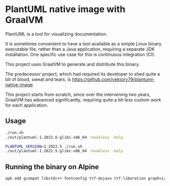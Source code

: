 # PlantUML native image with GraalVM

PlantUML is a tool for visualizing documentation.

It is sometimes convenient to have a tool available as a simple Linux binary
executable file, rather than a Java application, requiring a separate JDK 
installation. One specific use case for this is continuous integration (CI).

This project uses GraalVM to generate and distribute this binary.

The predecessor project, which had required its developer to shed quite a bit of
blood, sweat and tears, is https://github.com/vektory79/plantuml-native-image.

This project starts from scratch, since over the intervening two years, GraalVM
has advanced significantly, requiring quite a bit less custom work for each
application.

## Usage

```bash
./run.sh
./out/plantuml-1.2022.6-glibc-x86_64 -headless -help

PLANTUML_VERSION=1.2022.5 ./run.sh
./out/plantuml-1.2022.5-glibc-x86_64 -headless -help
```

## Running the binary on Alpine

```bash
apk add gcompat libstdc++ fontconfig ttf-dejavu ttf-liberation graphviz
```

